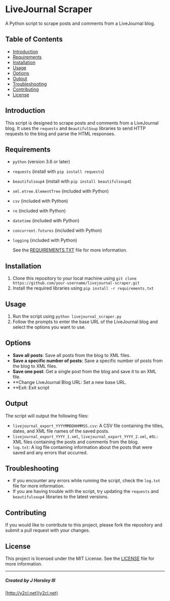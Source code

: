 # LiveJournal Scraper
A Python script to scrape posts and comments from a LiveJournal blog.

## Table of Contents
* [Introduction](#introduction)
* [Requirements](#requirements)
* [Installation](#installation)
* [Usage](#usage)
* [Options](#options)
* [Output](#output)
* [Troubleshooting](#troubleshooting)
* [Contributing](#contributing)
* [License](#license)

## Introduction
This script is designed to scrape posts and comments from a LiveJournal blog. It uses the `requests` and `BeautifulSoup` libraries to send HTTP requests to the blog and parse the HTML responses.

## Requirements
* `python` (version 3.6 or later)
* `requests` (install with `pip install requests`)
* `beautifulsoup4` (install with `pip install beautifulsoup4`)
* `xml.etree.ElementTree` (included with Python)
* `csv` (included with Python)
* `re` (included with Python)
* `datetime` (included with Python)
* `concurrent.futures` (included with Python)
* `logging` (included with Python)

  See the [REQUIREMENTS.TXT](REQUIREMENTS) file for more information.

## Installation
1. Clone this repository to your local machine using `git clone https://github.com/your-username/livejournal-scraper.git`
2. Install the required libraries using `pip install -r requirements.txt`

## Usage
1. Run the script using `python livejournal_scraper.py`
2. Follow the prompts to enter the base URL of the LiveJournal blog and select the options you want to use.

## Options
* **Save all posts**: Save all posts from the blog to XML files.
* **Save a specific number of posts**: Save a specific number of posts from the blog to XML files.
* **Save one post**: Get a single post from the blog and save it to an XML file.
* **Change LiveJournal Blog URL: Set a new base URL.
* **Exit: Exit script

## Output
The script will output the following files:
* `livejournal_export_YYYYMMDDHHMMSS.csv`: A CSV file containing the titles, dates, and XML file names of the saved posts.
* `livejournal_export_YYYY_1.xml`, `livejournal_export_YYYY_2.xml`, etc.: XML files containing the posts and comments from the blog.
* `log.txt`: A log file containing information about the posts that were saved and any errors that occurred.

## Troubleshooting
* If you encounter any errors while running the script, check the `log.txt` file for more information.
* If you are having trouble with the script, try updating the `requests` and `beautifulsoup4` libraries to the latest versions.

## Contributing
If you would like to contribute to this project, please fork the repository and submit a pull request with your changes.

## License
This project is licensed under the MIT License. See the [LICENSE](LICENSE) file for more information.

________________________________________________________________________________________________________________

##### Created by J Horsley III
[http://y2cl.net](y2cl.net)
